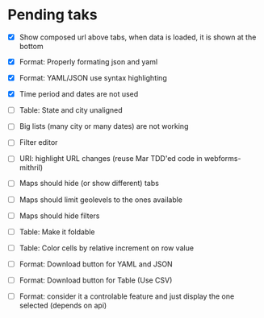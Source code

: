 # Pending taks

- [x] Show composed url above tabs, when data is loaded, it is shown at the bottom
- [x] Format: Properly formating json and yaml
- [x] Format: YAML/JSON use syntax highlighting
- [x] Time period and dates are not used
- [ ] Table: State and city unaligned
- [ ] Big lists (many city or many dates) are not working
- [ ] Filter editor
- [ ] URI: highlight URL changes (reuse Mar TDD'ed code in webforms-mithril)
- [ ] Maps should hide (or show different) tabs
- [ ] Maps should limit geolevels to the ones available
- [ ] Maps should hide filters
- [ ] Table: Make it foldable
- [ ] Table: Color cells by relative increment on row value
- [ ] Format: Download button for YAML and JSON
- [ ] Format: Download button for Table (Use CSV)
- [ ] Format: consider it a controlable feature and just display the one selected (depends on api)


